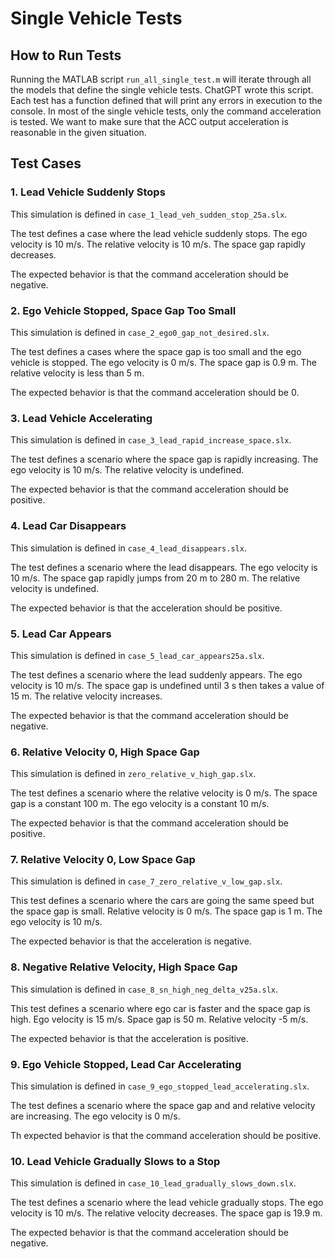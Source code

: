 # Single Vehicle Tests

## How to Run Tests

Running the MATLAB script ```run_all_single_test.m``` will iterate through all the models that define the single vehicle tests. ChatGPT wrote this script. Each test has a function defined that will print any errors in execution to the console. In most of the single vehicle tests, only the command acceleration is tested. We want to make sure that the ACC output acceleration is reasonable in the given situation.

## Test Cases

### 1. Lead Vehicle Suddenly Stops
This simulation is defined in ```case_1_lead_veh_sudden_stop_25a.slx```.

The test defines a case where the lead vehicle suddenly stops. The ego velocity is 10 m/s. The relative velocity is 10 m/s. The space gap rapidly decreases.

The expected behavior is that the command acceleration should be negative.

### 2. Ego Vehicle Stopped, Space Gap Too Small
This simulation is defined in ```case_2_ego0_gap_not_desired.slx```.

The test defines a cases where the space gap is too small and the ego vehicle is stopped. The ego velocity is 0 m/s. The space gap is 0.9 m. The relative velocity is less than 5 m.

The expected behavior is that the command acceleration should be 0.

### 3. Lead Vehicle Accelerating
This simulation is defined in ```case_3_lead_rapid_increase_space.slx```.

The test defines a scenario where the space gap is rapidly increasing. The ego velocity is 10 m/s. The relative velocity is undefined.

The expected behavior is that the command acceleration should be positive.

### 4. Lead Car Disappears
This simulation is defined in ```case_4_lead_disappears.slx```.

The test defines a scenario where the lead disappears. The ego velocity is 10 m/s. The space gap rapidly jumps from 20 m to 280 m. The relative velocity is undefined.

The expected behavior is that the acceleration should be positive.

### 5. Lead Car Appears
This simulation is defined in ```case_5_lead_car_appears25a.slx```.

The test defines a scenario where the lead suddenly appears. The ego velocity is 10 m/s. The space gap is undefined until 3 s then takes a value of 15 m. The relative velocity increases.

The expected behavior is that the command acceleration should be negative.

### 6. Relative Velocity 0, High Space Gap
This simulation is defined in ```zero_relative_v_high_gap.slx```.

The test defines a scenario where the relative velocity is 0 m/s. The space gap is a constant 100 m. The ego velocity is a constant 10 m/s.

The expected behavior is that the command acceleration should be positive.

### 7. Relative Velocity 0, Low Space Gap
This simulation is defined in ```case_7_zero_relative_v_low_gap.slx```.

This test defines a scenario where the cars are going the same speed but the space gap is small. Relative velocity is 0 m/s. The space gap is 1 m. The ego velocity is 10 m/s.

The expected behavior is that the acceleration is negative.

### 8. Negative Relative Velocity, High Space Gap
This simulation is defined in ```case_8_sn_high_neg_delta_v25a.slx```.

This test defines a scenario where ego car is faster and the space gap is high. Ego velocity is 15 m/s. Space gap is 50 m. Relative velocity -5 m/s.

The expected behavior is that the acceleration is positive.

### 9. Ego Vehicle Stopped, Lead Car Accelerating
This simulation is defined in ```case_9_ego_stopped_lead_accelerating.slx```.

The test defines a scenario where the space gap and and relative velocity are increasing. The ego velocity is 0 m/s.

Th expected behavior is that the command acceleration should be positive.

### 10. Lead Vehicle Gradually Slows to a Stop
This simulation is defined in ```case_10_lead_gradually_slows_down.slx```.

The test defines a scenario where the lead vehicle gradually stops. The ego velocity is 10 m/s. The relative velocity decreases. The space gap is 19.9 m.

The expected behavior is that the command acceleration should be negative.
